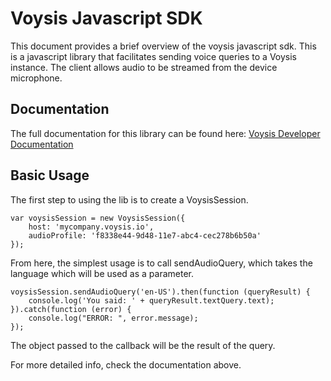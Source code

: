 Voysis Javascript SDK
=====================

This document provides a brief overview of the voysis javascript sdk.
This is a javascript library that facilitates sending voice
queries to a Voysis instance. The client allows audio to be
streamed from the device microphone.

Documentation
-------------

The full documentation for this library can be found here: [Voysis Developer Documentation](https://developers.voysis.com/docs) 

Basic Usage
-----------

The first step to using the lib is to create a VoysisSession.

    var voysisSession = new VoysisSession({
        host: 'mycompany.voysis.io',
        audioProfile: 'f8338e44-9d48-11e7-abc4-cec278b6b50a'
    });

From here, the simplest usage is to call sendAudioQuery, which
takes the language which will be used as a parameter.

    voysisSession.sendAudioQuery('en-US').then(function (queryResult) {
        console.log('You said: ' + queryResult.textQuery.text);
    }).catch(function (error) {
        console.log("ERROR: ", error.message);
    });

The object passed to the callback will be the result of the query.

For more detailed info, check the documentation above.
